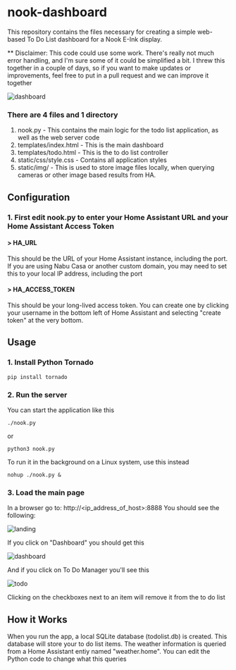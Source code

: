 # nook-dashboard

This repository contains the files necessary for creating a simple web-based To Do List dashboard for a Nook E-Ink display. 

** Disclaimer: This code could use some work. There's really not much error handling, and I'm sure some of it could be simplified a bit. I threw this together in a couple of days, so if you want to make updates or improvements, feel free to put in a pull request and we can improve it together

![dashboard](https://user-images.githubusercontent.com/6226804/198862162-00659d0d-a355-465b-98f8-b97d89e953b5.png)

### There are 4 files and 1 directory
1. nook.py - This contains the main logic for the todo list application, as well as the web server code
2. templates/index.html - This is the main dashboard
3. templates/todo.html - This is the to do list controller
4. static/css/style.css - Contains all application styles
5. static/img/ - This is used to store image files locally, when querying cameras or other image based results from HA.

## Configuration
### 1. First edit nook.py to enter your Home Assistant URL and your Home Assistant Access Token

#### > HA_URL 
This should be the URL of your Home Assistant instance, including the port. If you are using Nabu Casa or another custom domain, you may need to set this to your local IP address, including the port

#### > HA_ACCESS_TOKEN 
This should be your long-lived access token. You can create one by clicking your username in the bottom left of Home Assistant and selecting "create token" at the very bottom.

## Usage
### 1. Install Python Tornado
` pip install tornado `

### 2. Run the server
You can start the application like this

` ./nook.py `

or 

` python3 nook.py `

To run it in the background on a Linux system, use this instead

` nohup ./nook.py & `

### 3. Load the main page

In a browser go to: http://<ip_address_of_host>:8888
You should see the following:

![landing](https://user-images.githubusercontent.com/6226804/198862147-ae8838c8-700b-4944-81e9-5b84c0f1ad76.png)

If you click on "Dashboard" you should get this

![dashboard](https://user-images.githubusercontent.com/6226804/198862162-00659d0d-a355-465b-98f8-b97d89e953b5.png)


And if you click on To Do Manager you'll see this

![todo](https://user-images.githubusercontent.com/6226804/198862167-d98b24f3-1f3f-4ba9-995f-76414d065178.png)

Clicking on the checkboxes next to an item will remove it from the to do list

## How it Works
When you run the app, a local SQLite database (todolist.db) is created. This database will store your to do list items.
The weather information is queried from a Home Assistant entiy named "weather.home". You can edit the Python code to change what this queries


